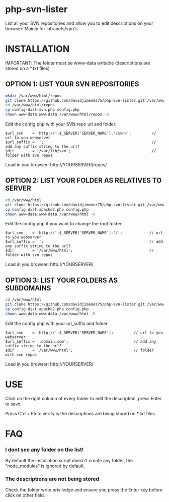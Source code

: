 # php-svn-lister

List all your SVN repositories and allow you to edit descriptions on your browser. Mainly for intranets/vpn's.



# INSTALLATION

IMPORTANT: The folder must be www-data writable (descriptions are stored on a *.txt files)

## OPTION 1: LIST YOUR SVN REPOSITORIES

```bash
mkdir /var/www/html/repos
git clone https://github.com/davidjimenez75/php-svn-lister.git /var/www/html/repos
cd /var/www/html/repos
cp config-dist-svn.php config.php
chown www-data:www-data /var/www/html/repos -R
```

Edit the config.php with your SVN repo url and folder.

```
$url_svn    = 'http://'.$_SERVER['SERVER_NAME'].'/svn/';         // url to you webserver
$url_suffix = '';                                                // add any suffix string to the url?
$dir        = '/var/lib/svn';                                    // folder with svn repos
```

Load in you browser: http://YOURSERVER/repos/



## OPTION 2: LIST YOUR FOLDER AS RELATIVES TO SERVER

```bash
cd /var/www/html
git clone https://github.com/davidjimenez75/php-svn-lister.git /var/www/html
cp config-dist-apache2.php config.php
chown www-data:www-data /var/www/html -R
```

Edit the config.php if you want to change the root folder:

```
$url_svn    = 'http://'.$_SERVER['SERVER_NAME'].'/';            // url to you webserver
$url_suffix = '';                                               // add any suffix string to the url?
$dir        = '/var/www/html';                                  // folder with svn repos
```

Load in you browser: http://YOURSERVER/


## OPTION 3: LIST YOUR FOLDERS AS SUBDOMAINS

```bash
cd /var/www/html
git clone https://github.com/davidjimenez75/php-svn-lister.git /var/www/html
cp config-dist-apache2.php config.php
chown www-data:www-data /var/www/html -R
```

Edit the config.php with your url_suffix and folder.

```
$url_svn    = 'http://'.$_SERVER['SERVER_NAME'];         // url to you webserver
$url_suffix = '.domain.com';                             // add any suffix string to the url?
$dir        = '/var/www/html';                           // folder with svn repos
```

Load in you browser: http://YOURSERVER/


# USE

Click on the right column of every folder to edit the description, press Enter to save.

Press Ctrl + F5 to verify is the descriptions are being stored on *.txt files.




# FAQ

### I dont see any folder on the list!

By default the installation script doesn't create any folder, the "node_modules" is ignored by default.


### The descriptions are not being stored 

Check the folder write priviledge and ensure you press the Enter key before click on other field.

